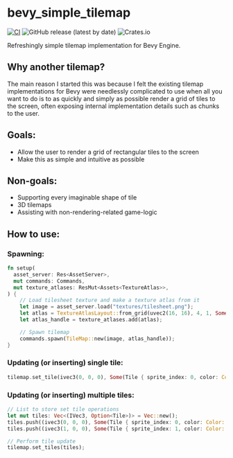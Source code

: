 # bevy_simple_tilemap

[![CI](https://github.com/forbjok/bevy_simple_tilemap/actions/workflows/ci.yml/badge.svg)](https://github.com/forbjok/bevy_simple_tilemap/actions/workflows/ci.yml)
![GitHub release (latest by date)](https://img.shields.io/github/v/release/forbjok/bevy_simple_tilemap)
![Crates.io](https://img.shields.io/crates/v/bevy_simple_tilemap)

Refreshingly simple tilemap implementation for Bevy Engine.

## Why another tilemap?

The main reason I started this was because I felt the existing tilemap implementations for Bevy were needlessly complicated to use when all you want to do is to as quickly and simply as possible render a grid of tiles to the screen, often exposing internal implementation details such as chunks to the user.

## Goals:
* Allow the user to render a grid of rectangular tiles to the screen
* Make this as simple and intuitive as possible

## Non-goals:
* Supporting every imaginable shape of tile
* 3D tilemaps
* Assisting with non-rendering-related game-logic

## How to use:

### Spawning:
```rust
fn setup(
  asset_server: Res<AssetServer>,
  mut commands: Commands,
  mut texture_atlases: ResMut<Assets<TextureAtlas>>,
) {
    // Load tilesheet texture and make a texture atlas from it
    let image = asset_server.load("textures/tilesheet.png");
    let atlas = TextureAtlasLayout::from_grid(uvec2(16, 16), 4, 1, Some(uvec2(1, 1)), None);
    let atlas_handle = texture_atlases.add(atlas);

    // Spawn tilemap
    commands.spawn(TileMap::new(image, atlas_handle));
}
```

### Updating (or inserting) single tile:
```rust
tilemap.set_tile(ivec3(0, 0, 0), Some(Tile { sprite_index: 0, color: Color::WHITE }));
```

### Updating (or inserting) multiple tiles:
```rust
// List to store set tile operations
let mut tiles: Vec<(IVec3, Option<Tile>)> = Vec::new();
tiles.push((ivec3(0, 0, 0), Some(Tile { sprite_index: 0, color: Color::WHITE })));
tiles.push((ivec3(1, 0, 0), Some(Tile { sprite_index: 1, color: Color::WHITE })));

// Perform tile update
tilemap.set_tiles(tiles);
```
